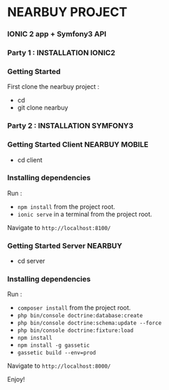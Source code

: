 # NEARBUY PROJECT #
### IONIC 2 app + Symfony3 API ###

### Party 1 : INSTALLATION IONIC2 ###
### Getting Started ###
First clone the nearbuy project :

* cd <DocumentRoot> 
* git clone nearbuy

### Party 2 : INSTALLATION SYMFONY3 ###
### Getting Started Client NEARBUY MOBILE ###

* cd client

### Installing dependencies ###
Run : 

* `npm install` from the project root.
* `ionic serve` in a terminal from the project root.

Navigate to `http://localhost:8100/`

### Getting Started Server NEARBUY ###

* cd server

### Installing dependencies ###
Run : 

* `composer install` from the project root.
* `php bin/console doctrine:database:create`
* `php bin/console doctrine:schema:update --force`
* `php bin/console doctrine:fixture:load`
* `npm install`
* `npm install -g gassetic`
* `gassetic build --env=prod`

Navigate to `http://localhost:8000/`

Enjoy!
